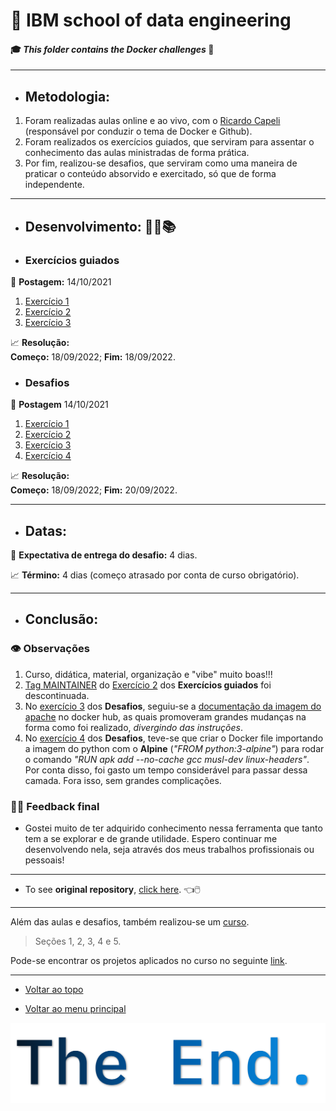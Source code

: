 # :robot: IBM school of data engineering 
#### :mortar_board: *This folder contains the Docker challenges* :whale:

***


* ## Metodologia:
1. Foram realizadas aulas online e ao vivo, com o [Ricardo Capeli](https://github.com/ricardocapeli) (responsável por conduzir o tema de Docker e Github).
2. Foram realizados os exercícios guiados, que serviram para assentar o conhecimento das aulas ministradas de forma prática.
3. Por fim, realizou-se desafios, que serviram como uma maneira de praticar o conteúdo absorvido e exercitado, só que de forma independente.

***
* ## Desenvolvimento: :man_technologist::books:

* ### Exercícios guiados

:date: **Postagem:** 14/10/2021

1. [Exercício 1](1-exercicios-guiados/1-container-Mysql)
2. [Exercício 2](1-exercicios-guiados/2-img-apache)
3. [Exercício 3](1-exercicios-guiados/3-wordpress)

:chart_with_upwards_trend: **Resolução:**  
**Começo:** 18/09/2022; **Fim:** 18/09/2022.

* ### Desafios 
:date: **Postagem** 14/10/2021
1. [Exercício 1](2-exercicios-desafio/desafio-1)
2. [Exercício 2](2-exercicios-desafio/desafio-2)
3. [Exercício 3](2-exercicios-desafio/desafio-3)
4. [Exercício 4](2-exercicios-desafio/desafio-4)

:chart_with_upwards_trend: **Resolução:**  
**Começo:** 18/09/2022; **Fim:** 20/09/2022.

***

* ## Datas:
:date: **Expectativa de entrega do desafio:** 4 dias.

:chart_with_upwards_trend: **Término:** 4 dias (começo atrasado por conta de curso obrigatório).

***
* ## Conclusão:
### :eye: Observações
1. Curso, didática, material, organização e "vibe" muito boas!!!
2. <ins>Tag MAINTAINER</ins> do <ins>Exercício 2</ins> dos **Exercícios guiados** foi descontinuada.
3. No <ins>exercício 3</ins> dos **Desafios**, seguiu-se a [documentação da imagem do apache](https://hub.docker.com/_/httpd) no docker hub, as quais promoveram grandes mudanças na forma como foi realizado, *divergindo das instruções*.
4. No <ins>exercício 4</ins> dos **Desafios**, teve-se que criar o Docker file importando a imagem do python com o **Alpine** (*"FROM python:3-alpine"*) para rodar o comando *"RUN apk add --no-cache gcc musl-dev linux-headers"*. Por conta disso, foi gasto um tempo considerável para passar dessa camada. Fora isso, sem grandes complicações.
### :man_technologist: Feedback final
* Gostei muito de ter adquirido conhecimento nessa ferramenta que tanto tem a se explorar e de grande utilidade. Espero continuar me desenvolvendo nela, seja através dos meus trabalhos profissionais ou pessoais!

***

* To see **original repository**, [click here](https://github.com/ricardocapeli/DockerStart). :point_left::computer_mouse:

***

Além das aulas e desafios, também realizou-se um [curso](https://www.udemy.com/course/docker-para-desenvolvedores-com-docker-swarm-e-kubernetes/).
> Seções 1, 2, 3, 4 e 5.

Pode-se encontrar os projetos aplicados no curso no seguinte [link](https://github.com/DanScherr/learning-courses/tree/main/docker).

***

* [Voltar ao topo](#robot-ibm-school-of-data-engineering)

* [Voltar ao menu principal](../)


![imagem](../images/the-end-img.png)
